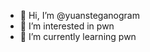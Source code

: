 - 👋 Hi, I’m @yuansteganogram
- 👀 I’m interested in pwn
- 🌱 I’m currently learning pwn

<!---
yuansteganogram/yuansteganogram is a ✨ special ✨ repository because its `README.md` (this file) appears on your GitHub profile.
You can click the Preview link to take a look at your changes.
--->
